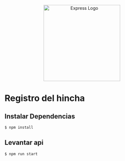<p align="center">
  <a href="https://expressjs.com/" target="blank"><img src="https://encrypted-tbn0.gstatic.com/images?q=tbn:ANd9GcTbSd9iLK6WvXyGT2L2P1x36yrhgQjLdjVANA&s" width="250" alt="Express Logo" /></a>
</p>

[circleci-image]: https://img.shields.io/circleci/build/github/nestjs/nest/master?token=abc123def456
[circleci-url]: https://circleci.com/gh/nestjs/nest

# Registro del hincha

## Instalar Dependencias

```bash
$ npm install
```

## Levantar api

```bash
$ npm run start
```
